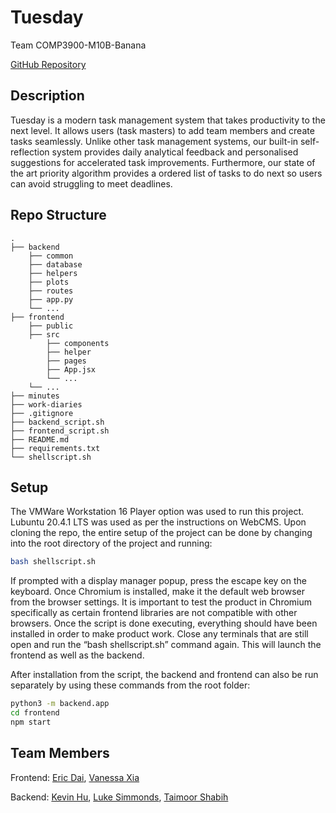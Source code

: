 # Tuesday

Team COMP3900-M10B-Banana

[GitHub Repository](https://github.com/unsw-cse-comp3900-9900-22T3/capstone-project-comp3900-m10b-banana)

## Description

Tuesday is a modern task management system that takes productivity to the next level.
It allows users (task masters) to add team members and create tasks seamlessly.
Unlike other task management systems, our built-in self-reflection system provides daily analytical feedback and personalised suggestions for accelerated task improvements.
Furthermore, our state of the art priority algorithm provides a ordered list of tasks to do next so users can avoid struggling to meet deadlines.

## Repo Structure

    .
    ├── backend
        ├── common
        ├── database
        ├── helpers
        ├── plots
        ├── routes
        ├── app.py
        └── ...
    ├── frontend
        ├── public
        ├── src
            ├── components
            ├── helper
            ├── pages
            ├── App.jsx
            └── ...
        └── ...
    ├── minutes
    ├── work-diaries
    ├── .gitignore
    ├── backend_script.sh
    ├── frontend_script.sh
    ├── README.md
    ├── requirements.txt
    └── shellscript.sh

## Setup

The VMWare Workstation 16 Player option was used to run this project. Lubuntu 20.4.1 LTS was used
as per the instructions on WebCMS. Upon cloning the repo, the entire setup of the project can be
done by changing into the root directory of the project and running:

```sh 
bash shellscript.sh
```

If prompted with a display manager popup, press the escape key on the keyboard. Once
Chromium is installed, make it the default web browser from the browser settings. It is important to
test the product in Chromium specifically as certain frontend libraries are not compatible with other
browsers. Once the script is done executing, everything should have been installed in order to make product work. 
Close any terminals that are still open and run the “bash
shellscript.sh” command again. This will launch the frontend as well as the backend. 

After installation from the script, the backend and frontend can also be run separately by using these commands from the root folder:

```sh
python3 -m backend.app
cd frontend
npm start
```


## Team Members

Frontend: [Eric Dai](https://github.com/EricccD567), [Vanessa Xia](https://github.com/nessa6)

Backend: [Kevin Hu](https://github.com/AnonymousAlligator), [Luke Simmonds](https://github.com/LukeSimmonds), [Taimoor Shabih](https://github.com/tshabih13)
